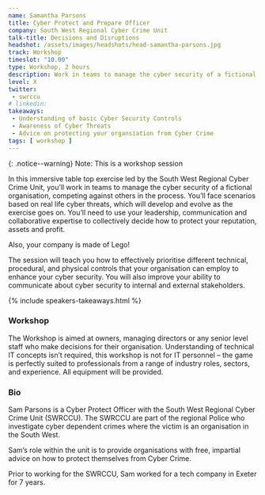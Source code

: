 ```yaml
---
name: Samantha Parsons
title: Cyber Protect and Prepare Officer
company: South West Regional Cyber Crime Unit
talk-title: Decisions and Disruptions
headshot: /assets/images/headshots/head-samantha-parsons.jpg
track: Workshop
timeslot: "10.00"
type: Workshop, 2 hours
description: Work in teams to manage the cyber security of a fictional organisation, with Lego!
level: X
twitter:
 - swrccu
# linkedin: 
takeaways:
 - Understanding of basic Cyber Security Controls
 - Awareness of Cyber Threats
 - Advice on protecting your organsiation from Cyber Crime
tags: [ workshop ]
---
```

{: .notice--warning} 
Note: This is a workshop session

In this immersive table top exercise led by the South West Regional Cyber Crime Unit, you’ll work in teams to manage the cyber security of a fictional organisation, competing against others in the process. You’ll face scenarios based on real life cyber threats, which will develop and evolve as the exercise goes on. You’ll need to use your leadership, communication and collaborative expertise to collectively decide how to protect your reputation, assets and profit.

Also, your company is made of Lego! 
 
The session will teach you how to effectively prioritise different technical, procedural, and physical controls that your organisation can employ to enhance your cyber security. You will also improve your ability to communicate about cyber security to internal and external stakeholders.

{% include speakers-takeaways.html %}
<h3>Workshop</h3>
The Workshop is aimed at owners, managing directors or any senior level staff who make decisions for their organisation. Understanding of technical IT concepts isn’t required, this workshop is not for IT personnel – the game is perfectly suited to professionals from a range of industry roles, sectors, and experience. All equipment will be provided.



<h3>Bio</h3>
Sam Parsons is a Cyber Protect Officer with the South West Regional Cyber Crime Unit (SWRCCU). The SWRCCU are part of the regional Police who investigate cyber dependent crimes where the victim is an organisation in the South West. 

Sam’s role within the unit is to provide organisations with free, impartial advice on how to protect themselves from Cyber Crime. 

Prior to working for the SWRCCU, Sam worked for a tech company in Exeter for 7 years. 

